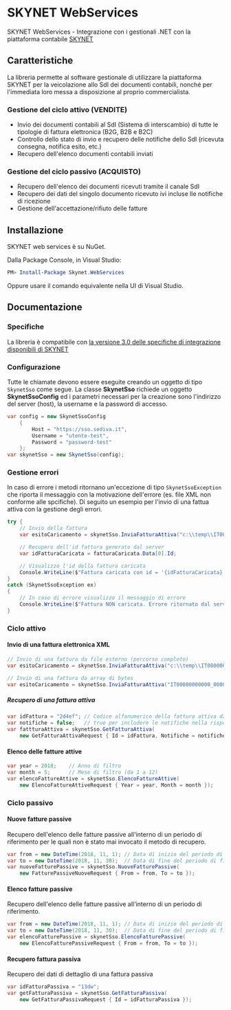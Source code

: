 # SKYNET WebServices
SKYNET WebServices - Integrazione con i gestionali .NET con la piattaforma contabile [SKYNET](https://skynet.sediva.it)

## Caratteristiche
La libreria permette al software gestionale di utilizzare la piattaforma SKYNET per la veicolazione allo SdI dei documenti contabili, nonché per l'immediata loro messa a disposizione al proprio commercialista.

### Gestione del ciclo attivo (VENDITE)
- Invio dei documenti contabili al SdI (Sistema di interscambio) di tutte le tipologie di fattura elettronica (B2G, B2B e B2C)
- Controllo dello stato di invio e recupero delle notifiche dello SdI (ricevuta consegna, notifica esito, etc.)
- Recupero dell'elenco documenti contabili inviati

### Gestione del ciclo passivo (ACQUISTO)
- Recupero dell'elenco dei documenti ricevuti tramite il canale SdI
- Recupero dei dati del singolo documento ricevuto ivi incluse lle notifiche di ricezione
- Gestione dell'accettazione/rifiuto delle fatture

## Installazione
SKYNET web services è su NuGet.

Dalla Package Console, in Visual Studio:
```PowerShell
PM> Install-Package Skynet.WebServices
```
Oppure usare il comando equivalente nella UI di Visual Studio.

## Documentazione
### Specifiche
La libreria è compatibile con [la versione 3.0 delle specifiche di integrazione disponibili di SKYNET](https://raw.githubusercontent.com/massivex/skynet-ws-client-net/master/docs/20181115-SKYNET-API-30.pdf)

### Configurazione
Tutte le chiamate devono essere eseguite creando un oggetto di tipo `SkynetSso` come segue. La classe **SkynetSso** richiede un oggetto **SkynetSsoConfig** ed i parametri necessari per la creazione sono l'indirizzo del server (host), la username e la password di accesso.
```cs
var config = new SkynetSsoConfig
    {
        Host = "https://sso.sediva.it",
        Username = "utente-test",
        Password = "password-test"
    };
var skynetSso = new SkynetSso(config);
```

### Gestione errori
In caso di errore i metodi ritornano un'eccezione di tipo `SkynetSsoException` che riporta il messaggio con la motivazione dell'errore (es. file XML non conforme alle spcifiche).
Di seguito un esempio per l'invio di una fattua attiva con la gestione degli errori.
```cs
try {
    // Invio della fattura
    var esitoCaricamento = skynetSso.InviaFatturaAttiva("c:\\temp\\IT00000000000_00000.xml");

    // Recupero dell'id fattura generato dal server
    var idFatturaCaricata = fatturaCaricata.Data[0].Id;

    // Visualizzo l'id della fattura caricata
    Console.WriteLine($"Fattura caricata con id = '{idFatturaCaricata}'");
}
catch (SkynetSsoException ex)
{
    // In caso di errore visualizzo il messaggio di errore
    Console.WriteLine($"Fattura NON caricata. Errore ritornato dal server {ex.Message}");
}
```

### Ciclo attivo
#### Invio di una fattura elettronica XML
```cs
// Invio di una fattura da file esterno (percorso completo)
var esitoCaricamento = skynetSso.InviaFatturaAttiva("c:\\temp\\IT00000000000_00000.xml");

// Invio di una fattura da array di bytes
var esitoCaricamento = skynetSso.InviaFatturaAttiva("IT00000000000_00000.xml", xmlBytes);
```

##### Recupero di una fattura attiva
```cs
var idFattura = "2d4ef"; // Codice alfanumerico della fattura attiva da recuperare
var notifiche = false;   // true per includere le notifiche nella risposta dal server
var fattturaAttiva = skynetSso.GetFatturaAttiva(
    new GetFatturaAttivaRequest { Id = idFattura, Notifiche = notifiche });
```

#### Elenco delle fatture attive
```cs
var year = 2018;    // Anno di filtro
var month = 5;      // Mese di filtro (da 1 a 12)
var elencoFattureAttive = skynetSso.ElencoFattureAttive(
    new ElencoFattureAttiveRequest { Year = year, Month = month });
```

### Ciclo passivo
#### Nuove fatture passive
Recupero dell'elenco delle fatture passive all'interno di un periodo di riferimento per le quali non è stato mai invocato il metodo di recupero.
```cs
var from = new DateTime(2018, 11, 1); // Data di inizio del periodo di filtro
var to = new DateTime(2018, 11, 30);  // Data di fine del periodo di filtro
var nuoveFatturePassive = skynetSso.NuoveFatturePassive(
    new FatturePassiveNuoveRequest { From = from, To = to });
```

#### Elenco fatture passive
Recupero dell'elenco delle fatture passive all'interno di un periodo di riferimento.
```cs
var from = new DateTime(2018, 11, 1); // Data di inizio del periodo di filtro
var to = new DateTime(2018, 11, 30);  // Data di fine del periodo di filtro
var elencoFatturePassive = skynetSso.ElencoFatturePassive(
    new ElencoFatturePassiveRequest { From = from, To = to });
```

#### Recupero fattura passiva
Recupero dei dati di dettaglio di una fattura passiva
```cs
var idFatturaPassiva = "13dw";
var getFatturaPassiva = skynetSso.GetFatturaPassiva(
    new GetFatturaPassivaRequest { Id = idFatturaPassiva });
```